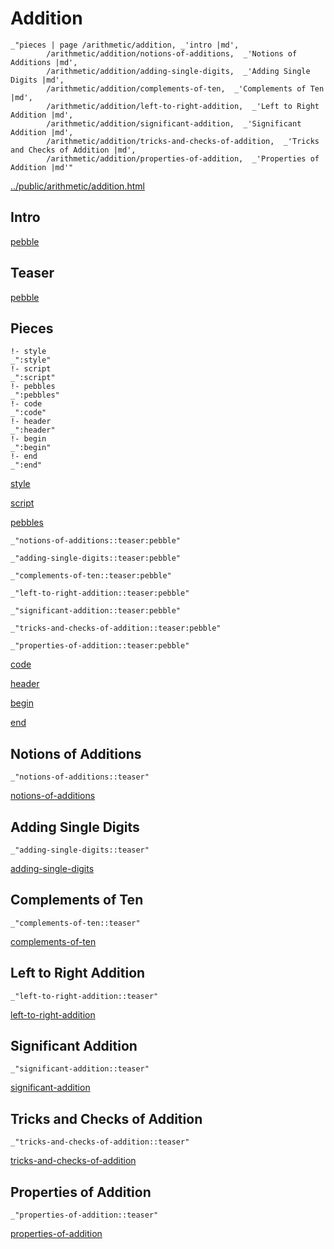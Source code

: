 # Addition

    _"pieces | page /arithmetic/addition, _'intro |md',
            /arithmetic/addition/notions-of-additions,  _'Notions of Additions |md',
            /arithmetic/addition/adding-single-digits,  _'Adding Single Digits |md',
            /arithmetic/addition/complements-of-ten,  _'Complements of Ten |md',
            /arithmetic/addition/left-to-right-addition,  _'Left to Right Addition |md',
            /arithmetic/addition/significant-addition,  _'Significant Addition |md',
            /arithmetic/addition/tricks-and-checks-of-addition,  _'Tricks and Checks of Addition |md',
            /arithmetic/addition/properties-of-addition,  _'Properties of Addition |md'"

[../public/arithmetic/addition.html](# "save:")


## Intro

[pebble]()

## Teaser

[pebble]()

## Pieces

    !- style
    _":style"
    !- script
    _":script"
    !- pebbles
    _":pebbles"
    !- code
    _":code"
    !- header
    _":header"
    !- begin
    _":begin"
    !- end
    _":end"

[style]() 

[script]()

[pebbles]()

    _"notions-of-additions::teaser:pebble"

    _"adding-single-digits::teaser:pebble"

    _"complements-of-ten::teaser:pebble"

    _"left-to-right-addition::teaser:pebble"

    _"significant-addition::teaser:pebble"

    _"tricks-and-checks-of-addition::teaser:pebble"

    _"properties-of-addition::teaser:pebble"


[code]()



[header]()

[begin]()

[end]()

## Notions of Additions

    _"notions-of-additions::teaser"


[notions-of-additions](pages/arithmetic_addition_notions-of-additions.md "load:")

## Adding Single Digits

    _"adding-single-digits::teaser"


[adding-single-digits](pages/arithmetic_addition_adding-single-digits.md "load:")

## Complements of Ten

    _"complements-of-ten::teaser"


[complements-of-ten](pages/arithmetic_addition_complements-of-ten.md "load:")

## Left to Right Addition

    _"left-to-right-addition::teaser"


[left-to-right-addition](pages/arithmetic_addition_left-to-right-addition.md "load:")

## Significant Addition

    _"significant-addition::teaser"


[significant-addition](pages/arithmetic_addition_significant-addition.md "load:")

## Tricks and Checks of Addition

    _"tricks-and-checks-of-addition::teaser"


[tricks-and-checks-of-addition](pages/arithmetic_addition_tricks-and-checks-of-addition.md "load:")

## Properties of Addition

    _"properties-of-addition::teaser"


[properties-of-addition](pages/arithmetic_addition_properties-of-addition.md "load:")